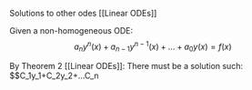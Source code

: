 Solutions to other odes [[Linear ODEs]]

Given a non-homogeneous ODE:
$$a_ny^n(x)+a_{n-1}y^{n-1}(x)+...+a_0y(x)=f(x)$$

By Theorem 2 [[Linear ODEs]]:
There must be a solution such:
$$C_1y_1+C_2y_2+...C_n